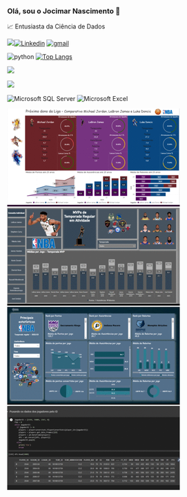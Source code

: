 ### Olá, sou o Jocimar Nascimento :rocket:

📈 Entusiasta da Ciência de Dados

[<img src="https://github.com/njocimar28/image/blob/8138e757a6d10f7c3f76ae4eec6e060e342fe4e9/_0a9fb481-8dc0-484b-b384-e6b9a542bfa5.jpeg" width="200">](https://github.com/njocimar28/image/blob/8138e757a6d10f7c3f76ae4eec6e060e342fe4e9/_0a9fb481-8dc0-484b-b384-e6b9a542bfa5.jpeg)[![Linkedin](https://github.com/njocimar28/image/blob/5d399853bdd887407d6987319e18a61ecc0bf400/icons8-linkedin-94.png)](https://www.linkedin.com/in/jocimar-nascimento-501457253/)
[![gmail](https://github.com/njocimar28/image/blob/5d399853bdd887407d6987319e18a61ecc0bf400/icons8-gmail-logo-94.png)](n.jocimar28@gmail.com)

![python](https://github.com/njocimar28/image/blob/5d399853bdd887407d6987319e18a61ecc0bf400/icons8-python-94.png)
[![Top Langs](https://github-readme-stats.vercel.app/api/top-langs/?username=njocimar28&layout=compact)](https://github.com/anuraghazra/github-readme-stats)

[<img src="https://github.com/njocimar28/image/blob/7cf24dd8ccd04b202431fbe5f4777ca3f846bf60/316ceb2b81248f951926e806ecb6e8a9.gif" width="150">](https://github.com/njocimar28/image/blob/7cf24dd8ccd04b202431fbe5f4777ca3f846bf60/316ceb2b81248f951926e806ecb6e8a9.gif)

[<img src="https://github.com/njocimar28/image/blob/4056f67f9362f127c74001dfefe7d72bf4d0723d/pbi-gif.gif" width="200">](https://github.com/njocimar28/image/blob/4056f67f9362f127c74001dfefe7d72bf4d0723d/pbi-gif.gif)



![Microsoft SQL Server](https://img.shields.io/badge/Microsoft_SQL_Server-CC2927?style=for-the-badge&logo=microsoft-sql-server&logoColor=white)
![Microsoft Excel](https://img.shields.io/badge/Microsoft_Excel-217346?style=for-the-badge&logo=microsoft-excel&logoColor=white)

[![Dashboard gerações](https://github.com/njocimar28/nba/blob/41df95073b414c9d49838f3d1591db241fcd3e59/Comparativo%20Michael%20Jordan%2C%20LeBron%20James%20e%20Luka%20Doncic.gif)](https://app.powerbi.com/groups/me/reports/66bd10ca-de44-4479-bfd5-867b5b7090a8/ReportSectionc9b5896f81e06847a2a2?experience=power-bi)
[![MVP Temporada Refular](https://github.com/njocimar28/nba/blob/3f65750d21d883880c6df2e620e9aad863398061/MVP%20de%20temporada%20regular.gif)](https://app.powerbi.com/groups/b8155de1-5a56-454f-a07b-e077a95cb84a/reports/c44c5f14-4c35-4220-a7d3-abddb467740d?ctid=07e430a4-97fa-447c-afb8-f71f19435a7d&pbi_source=linkShare&bookmarkGuid=9c2d3f75-d1f2-4739-83c7-0c55b0ac362d)
[![Dashboard Times](https://github.com/njocimar28/nba/blob/b35913328898fa3ae877c09ce64ae3aa44a4efab/Dashboard%20Times.gif)](https://app.powerbi.com/groups/b8155de1-5a56-454f-a07b-e077a95cb84a/reports/0fc22265-a689-4197-b621-30ff3ef798eb?ctid=07e430a4-97fa-447c-afb8-f71f19435a7d&pbi_source=linkShare)
![nba_python](https://github.com/njocimar28/nba/blob/862f760542b8ff092b1d53dc848aedcc6a0a0e07/python.gif)




